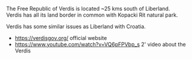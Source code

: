
The Free Republic of Verdis is located ~25 kms south of Liberland.  
Verdis has all its land border in common with Kopacki Rit natural park.

Verdis has some similar issues as Liberland with Croatia.
<br>

* https://verdisgov.org/ official website
* https://www.youtube.com/watch?v=VQ6pFPVbp_s 2' video about the Verdis
